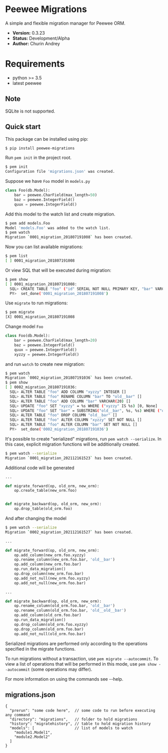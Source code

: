 # Peewee Migrations

A simple and flexible migration manager for Peewee ORM.

* **Version:** 0.3.23
* **Status:** Development/Alpha
* **Author:** Churin Andrey

# Requirements

* python >= 3.5
* latest peewee

## Note
SQLite is not supported.


## Quick start

This package can be installed using pip:

```bash
$ pip install peewee-migrations
```

Run `pem init` in the project root.

```bash
$ pem init
Configuration file 'migrations.json' was created.
```

Suppose we have `Foo` model in `models.py`

```python
class Foo(db.Model):
    bar = peewee.CharField(max_length=50)
    baz = peewee.IntegerField()
    quux = peewee.IntegerField()
```

Add this model to the watch list and create migration.

```bash
$ pem add models.Foo
Model 'models.Foo' was added to the watch list.
$ pem watch
Migration `0001_migration_201807191008` has been created.
```

Now you can list available migrations:

```bash
$ pem list
[ ] 0001_migration_201807191008
```

Or view SQL that will be executed during migration:

```bash
$ pem show
[ ] 0001_migration_201807191008:
  SQL> CREATE TABLE "foo" ("id" SERIAL NOT NULL PRIMARY KEY, "bar" VARCHAR(50) NOT NULL, "baz" INTEGER NOT NULL, "quux" INTEGER NOT NULL) []
  PY>  set_done('0001_migration_201807191008')
```

Use `migrate` to run migrations:

```bash
$ pem migrate
[X] 0001_migration_201807191008
```

Change model `Foo`

```python
class Foo(db.Model):
    bar = peewee.CharField(max_length=20)
    baz = peewee.IntegerField()
    quux = peewee.IntegerField()
    xyzzy = peewee.IntegerField()
```

and run `watch` to create new migration:

```bash
$ pem watch
Migration `0002_migration_201807191036` has been created.
$ pem show
[ ] 0002_migration_201807191036:
  SQL> ALTER TABLE "foo" ADD COLUMN "xyzzy" INTEGER []
  SQL> ALTER TABLE "foo" RENAME COLUMN "bar" TO "old__bar" []
  SQL> ALTER TABLE "foo" ADD COLUMN "bar" VARCHAR(20) []
  SQL> UPDATE "foo" SET "xyzzy" = %s WHERE ("xyzzy" IS %s) [0, None]
  SQL> UPDATE "foo" SET "bar" = SUBSTRING("old__bar", %s, %s) WHERE ("old__bar" IS NOT %s) [1, 20, None]
  SQL> ALTER TABLE "foo" DROP COLUMN "old__bar" []
  SQL> ALTER TABLE "foo" ALTER COLUMN "xyzzy" SET NOT NULL []
  SQL> ALTER TABLE "foo" ALTER COLUMN "bar" SET NOT NULL []
  PY>  set_done('0002_migration_201807191036')
```

It's possible to create "serialized" migrations, run `pem watch --serialize`. In this case, explicit migration functions will be additionally created.

```bash
$ pem watch --serialize
Migration `0001_migration_202112161523` has been created.
```

Additional code will be generated

```python
...

def migrate_forward(op, old_orm, new_orm):
    op.create_table(new_orm.foo)


def migrate_backward(op, old_orm, new_orm):
    op.drop_table(old_orm.foo)
```

And after changing the model

```bash
$ pem watch --serialize
Migration `0002_migration_202112161527` has been created.
```

```python
...

def migrate_forward(op, old_orm, new_orm):
    op.add_column(new_orm.foo.xyzzy)
    op.rename_column(new_orm.foo.bar, 'old__bar')
    op.add_column(new_orm.foo.bar)
    op.run_data_migration()
    op.drop_column(new_orm.foo.bar)
    op.add_not_null(new_orm.foo.xyzzy)
    op.add_not_null(new_orm.foo.bar)

...

def migrate_backward(op, old_orm, new_orm):
    op.rename_column(old_orm.foo.bar, 'old__bar')
    op.rename_column(old_orm.foo.bar, 'old__old__bar')
    op.add_column(old_orm.foo.bar)
    op.run_data_migration()
    op.drop_column(old_orm.foo.xyzzy)
    op.drop_column(old_orm.foo.bar)
    op.add_not_null(old_orm.foo.bar)
```

Serialized migrations are performed only according to the operations specified in the migrate functions.

To run migrations without a transaction, use `pem migrate --autocommit`. To view a list of operations that will be performed in this mode, use `pem show --autocommit` (some operations may differ).

For more information on using the commands see --help.

## migrations.json
```
{
  "prerun": "some code here",  // some code to run before executing any command
  "directory": "migrations",   // folder to hold migrations
  "history": "migratehistory", // table to hold migration history
  "models": [                  // list of models to watch
    "module1.Model1",
    "module2.Model2"
  ]
}
```
